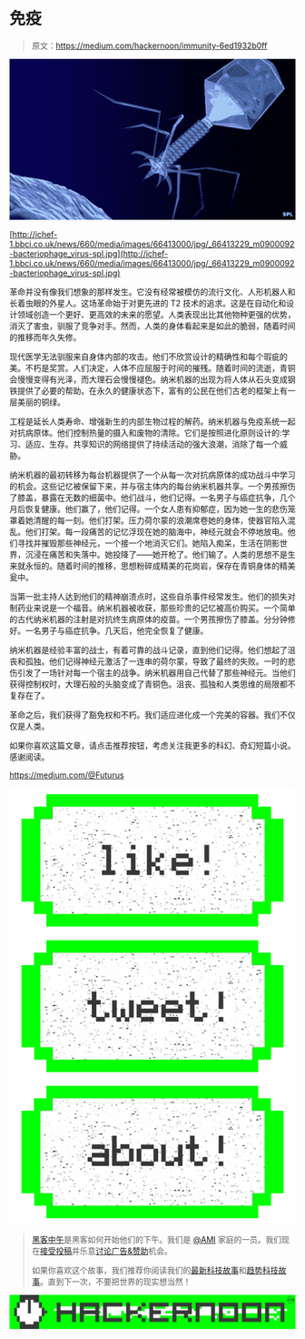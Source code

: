 # 免疫

> 原文：<https://medium.com/hackernoon/immunity-6ed1932b0ff>

![](img/143897637303541e121e213481bc89f1.png)

[http://ichef-1.bbci.co.uk/news/660/media/images/66413000/jpg/_66413229_m0900092-bacteriophage_virus-spl.jpg](http://ichef-1.bbci.co.uk/news/660/media/images/66413000/jpg/_66413229_m0900092-bacteriophage_virus-spl.jpg)

革命并没有像我们想象的那样发生。它没有经常被模仿的流行文化、人形机器人和长着虫眼的外星人。这场革命始于对更先进的 T2 技术的追求。这是在自动化和设计领域创造一个更好、更高效的未来的愿望。人类表现出比其他物种更强的优势，消灭了害虫，驯服了竞争对手。然而，人类的身体看起来是如此的脆弱，随着时间的推移而年久失修。

现代医学无法驯服来自身体内部的攻击。他们不欣赏设计的精确性和每个瑕疵的美。不朽是奖赏。人们决定，人体不应屈服于时间的摧残。随着时间的流逝，青铜会慢慢变得有光泽，而大理石会慢慢褪色。纳米机器的出现为将人体从石头变成钢铁提供了必要的帮助。在永久的健康状态下，富有的公民在他们古老的框架上有一层美丽的铜绿。

工程是延长人类寿命、增强新生的内部生物过程的解药。纳米机器与免疫系统一起对抗病原体。他们控制热量的摄入和废物的清除。它们是按照进化原则设计的:学习、适应、生存。共享知识的网络提供了持续活动的强大浪潮，消除了每一个威胁。

纳米机器的最初转移为每台机器提供了一个从每一次对抗病原体的成功战斗中学习的机会。这些记忆被保留下来，并与宿主体内的每台纳米机器共享。一个男孩擦伤了膝盖，暴露在无数的细菌中。他们战斗，他们记得。一名男子与癌症抗争，几个月后恢复健康。他们赢了，他们记得。一个女人患有抑郁症，因为她一生的悲伤笼罩着她清醒的每一刻。他们打架。压力荷尔蒙的浪潮席卷她的身体，使器官陷入混乱。他们打架。每一段痛苦的记忆浮现在她的脑海中，神经元就会不停地放电。他们寻找并摧毁那些神经元，一个接一个地消灭它们。她陷入痴呆，生活在阴影世界，沉浸在痛苦和失落中。她投降了——她开枪了。他们输了。人类的思想不是生来就永恒的。随着时间的推移，思想粉碎成精美的花岗岩，保存在青铜身体的精美瓮中。

当第一批主持人达到他们的精神崩溃点时，这些自杀事件经常发生。他们的损失对制药业来说是一个福音。纳米机器被收获，那些珍贵的记忆被高价购买。一个简单的古代纳米机器的注射是对抗终生病原体的疫苗。一个男孩擦伤了膝盖。分分钟修好。一名男子与癌症抗争。几天后，他完全恢复了健康。

纳米机器是经验丰富的战士，有着可靠的战斗记录，直到他们记得。他们想起了沮丧和孤独。他们记得神经元激活了一连串的荷尔蒙，导致了最终的失败。一时的悲伤引发了一场针对每一个宿主的战争。纳米机器用自己代替了那些神经元。当他们获得控制权时，大理石般的头脑变成了青铜色。沮丧、孤独和人类思维的局限都不复存在了。

革命之后，我们获得了豁免权和不朽。我们适应进化成一个完美的容器。我们不仅仅是人类。

如果你喜欢这篇文章，请点击推荐按钮，考虑关注我更多的科幻、奇幻短篇小说。感谢阅读。

https://medium.com/@Futurus

[![](img/50ef4044ecd4e250b5d50f368b775d38.png)](http://bit.ly/HackernoonFB)[![](img/979d9a46439d5aebbdcdca574e21dc81.png)](https://goo.gl/k7XYbx)[![](img/2930ba6bd2c12218fdbbf7e02c8746ff.png)](https://goo.gl/4ofytp)

> [黑客中午](http://bit.ly/Hackernoon)是黑客如何开始他们的下午。我们是 [@AMI](http://bit.ly/atAMIatAMI) 家庭的一员。我们现在[接受投稿](http://bit.ly/hackernoonsubmission)并乐意[讨论广告&赞助](mailto:partners@amipublications.com)机会。
> 
> 如果你喜欢这个故事，我们推荐你阅读我们的[最新科技故事](http://bit.ly/hackernoonlatestt)和[趋势科技故事](https://hackernoon.com/trending)。直到下一次，不要把世界的现实想当然！

![](img/be0ca55ba73a573dce11effb2ee80d56.png)